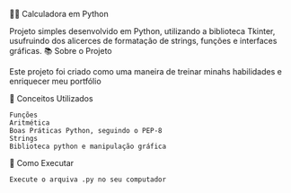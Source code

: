 💇‍♀️ Calculadora em Python

Projeto simples desenvolvido em Python, utilizando a biblioteca Tkinter, usufruindo dos alicerces de formatação de strings, funções e interfaces gráficas.
📚 Sobre o Projeto

Este projeto foi criado como uma maneira de treinar minahs habilidades e enriquecer meu portfólio

🧠 Conceitos Utilizados

    Funções
    Aritmética
    Boas Práticas Python, seguindo o PEP-8
    Strings
    Biblioteca python e manipulação gráfica
    

🚀 Como Executar

    Execute o arquiva .py no seu computador
